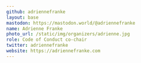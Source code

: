 ```yaml
---
github: adriennefranke
layout: base
mastodon: https://mastodon.world/@adriennefranke
name: Adrienne Franke
photo_url: /static/img/organizers/adrienne.jpg
role: Code of Conduct co-chair
twitter: adriennefranke
website: https://adriennefranke.com
---
```

